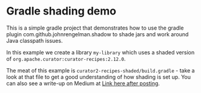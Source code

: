 # Gradle shading demo

This is a simple gradle project that demonstrates how to use the gradle plugin com.github.johnrengelman.shadow to shade jars and work around Java classpath issues.

In this example we create a library `my-library` which uses a shaded version of `org.apache.curator:curator-recipes:2.12.0`.

The meat of this example is `curator2-recipes-shaded/build.gradle` - take a look at that file to get a good understanding of how shading is set up. You can also see a write-up on Medium at [Link here after posting](https://akhaku.com).
